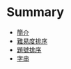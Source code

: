 # Summary

* [簡介](README.md)
* [難易度排序](sortbyacceptance.md)
* [題號排序](sortbynumber.md)
* [字串](string.md)

